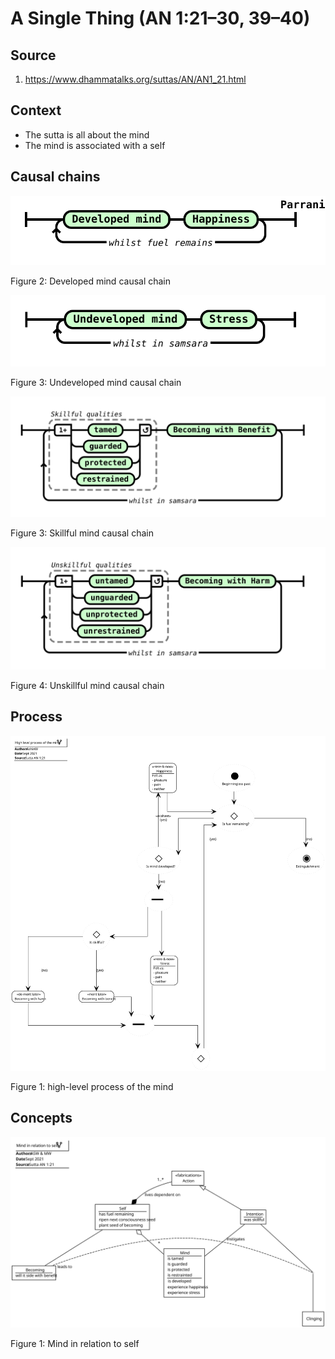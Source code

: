 # A Single Thing (AN 1:21–30, 39–40)

## Source
1. https://www.dhammatalks.org/suttas/AN/AN1_21.html

## Context
* The sutta is all about the mind
* The mind is associated with a self

## Causal chains

![Developed mind causal chain](./Developed-mind-causal-chain.svg)

Figure 2: Developed mind causal chain


![Undeveloped mind causal chain](./Undeveloped-mind-causal-chain.svg)

Figure 3: Undeveloped mind causal chain


![Skillful mind causal chain](./Skillful-mind-causal-chain.svg)

Figure 3: Skillful mind causal chain

![Unskillful mind causal chain](./Unskillful-mind-causal-chain.svg)

Figure 4: Unskillful mind causal chain


## Process

![High-level process of the mind](./High-level-process-of-the-mind.svg)

Figure 1: high-level process of the mind


## Concepts

![Mind in relation to self](./mind.svg)

Figure 1: Mind in relation to self

